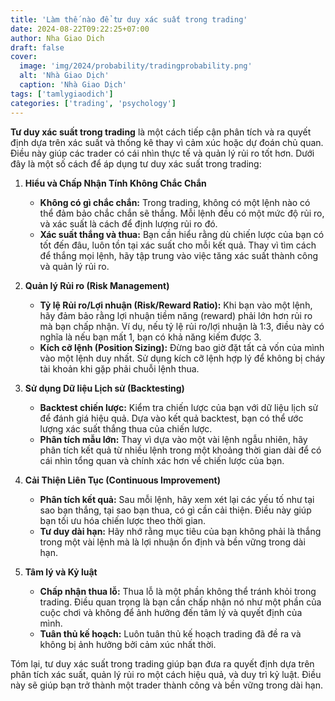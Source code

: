 ```yaml
---
title: 'Làm thế nào để tư duy xác suất trong trading'
date: 2024-08-22T09:22:25+07:00
author: Nha Giao Dich
draft: false
cover:
  image: 'img/2024/probability/tradingprobability.png'
  alt: 'Nhà Giao Dịch'
  caption: 'Nhà Giao Dịch'
tags: ['tamlygiaodich']
categories: ['trading', 'psychology']
---
```


**Tư duy xác suất trong trading** là một cách tiếp cận phân tích và ra quyết định dựa trên xác suất và thống kê thay vì cảm xúc hoặc dự đoán chủ quan. Điều này giúp các trader có cái nhìn thực tế và quản lý rủi ro tốt hơn. Dưới đây là một số cách để áp dụng tư duy xác suất trong trading:

1. **Hiểu và Chấp Nhận Tính Không Chắc Chắn**

   - **Không có gì chắc chắn:** Trong trading, không có một lệnh nào có thể đảm bảo chắc chắn sẽ thắng. Mỗi lệnh đều có một mức độ rủi ro, và xác suất là cách để định lượng rủi ro đó.
   - **Xác suất thắng và thua:** Bạn cần hiểu rằng dù chiến lược của bạn có tốt đến đâu, luôn tồn tại xác suất cho mỗi kết quả. Thay vì tìm cách để thắng mọi lệnh, hãy tập trung vào việc tăng xác suất thành công và quản lý rủi ro.

2. **Quản lý Rủi ro (Risk Management)**

   - **Tỷ lệ Rủi ro/Lợi nhuận (Risk/Reward Ratio):** Khi bạn vào một lệnh, hãy đảm bảo rằng lợi nhuận tiềm năng (reward) phải lớn hơn rủi ro mà bạn chấp nhận. Ví dụ, nếu tỷ lệ rủi ro/lợi nhuận là 1:3, điều này có nghĩa là nếu bạn mất 1, bạn có khả năng kiếm được 3.
   - **Kích cỡ lệnh (Position Sizing):** Đừng bao giờ đặt tất cả vốn của mình vào một lệnh duy nhất. Sử dụng kích cỡ lệnh hợp lý để không bị cháy tài khoản khi gặp phải chuỗi lệnh thua.

3. **Sử dụng Dữ liệu Lịch sử (Backtesting)**

   - **Backtest chiến lược:** Kiểm tra chiến lược của bạn với dữ liệu lịch sử để đánh giá hiệu quả. Dựa vào kết quả backtest, bạn có thể ước lượng xác suất thắng thua của chiến lược.
   - **Phân tích mẫu lớn:** Thay vì dựa vào một vài lệnh ngẫu nhiên, hãy phân tích kết quả từ nhiều lệnh trong một khoảng thời gian dài để có cái nhìn tổng quan và chính xác hơn về chiến lược của bạn.

4. **Cải Thiện Liên Tục (Continuous Improvement)**

   - **Phân tích kết quả:** Sau mỗi lệnh, hãy xem xét lại các yếu tố như tại sao bạn thắng, tại sao bạn thua, có gì cần cải thiện. Điều này giúp bạn tối ưu hóa chiến lược theo thời gian.
   - **Tư duy dài hạn:** Hãy nhớ rằng mục tiêu của bạn không phải là thắng trong một vài lệnh mà là lợi nhuận ổn định và bền vững trong dài hạn.

5. **Tâm lý và Kỷ luật**
   - **Chấp nhận thua lỗ:** Thua lỗ là một phần không thể tránh khỏi trong trading. Điều quan trọng là bạn cần chấp nhận nó như một phần của cuộc chơi và không để ảnh hưởng đến tâm lý và quyết định của mình.
   - **Tuân thủ kế hoạch:** Luôn tuân thủ kế hoạch trading đã đề ra và không bị ảnh hưởng bởi cảm xúc nhất thời.

Tóm lại, tư duy xác suất trong trading giúp bạn đưa ra quyết định dựa trên phân tích xác suất, quản lý rủi ro một cách hiệu quả, và duy trì kỷ luật. Điều này sẽ giúp bạn trở thành một trader thành công và bền vững trong dài hạn.
